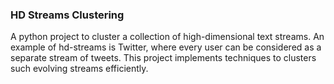 ### HD Streams Clustering
A python project to cluster a collection of high-dimensional text streams. An example of hd-streams is Twitter, where every user can be considered as a separate stream of tweets. This project implements techniques to clusters such evolving streams efficiently.
